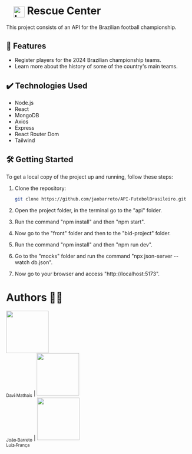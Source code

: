 # <img src="./imagens/logo.png" alt="Logotype" style="margin-left: 20px; vertical-align: middle; width: 30px" /> Rescue Center

This project consists of an API for the Brazilian football championship.

## 🔨 Features

- Register players for the 2024 Brazilian championship teams.
- Learn more about the history of some of the country's main teams.

## ✔️ Technologies Used

- Node.js
- React
- MongoDB
- Axios
- Express
- React Router Dom
- Tailwind 

## 🛠️ Getting Started

To get a local copy of the project up and running, follow these steps:

1. Clone the repository:

   ```bash
   git clone https://github.com/jaobarreto/API-FutebolBrasileiro.git
   ```

2. Open the project folder, in the terminal go to the "api" folder.

3. Run the command "npm install" and then "npm start".

4. Now go to the "front" folder and then to the "bid-project" folder.

5. Run the command "npm install" and then "npm run dev".

6. Go to the "mocks" folder and run the command "npx json-server --watch db.json".

7. Now go to your browser and access "http://localhost:5173".

# Authors 👨‍💻

[<img loading="lazy" src="https://avatars.githubusercontent.com/u/100139909?v=4" width=115><br><sub>Davi Mathais</sub>](https://github.com/cksalmeida) | [<img loading="lazy" src="https://avatars.githubusercontent.com/u/150835786?v=4" width=115><br><sub>João Barreto</sub>](https://github.com/jaobarreto) | [<img loading="lazy" src="https://avatars.githubusercontent.com/u/125226168?v=4" width=115><br><sub>Luiz França</sub>](https://github.com/luizgfr)

